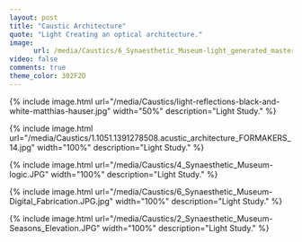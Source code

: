 ```yaml
---
layout: post
title: "Caustic Architecture"
quote: "Light Creating an optical architecture."
image:
      url: /media/Caustics/6_Synaesthetic_Museum-light_generated_masterplan.JPG
video: false
comments: true
theme_color: 302F2D
---
```


{% include image.html url="/media/Caustics/light-reflections-black-and-white-matthias-hauser.jpg" width="50%" description="Light Study." %}

{% include image.html url="/media/Caustics/1.1051.1391278508.acustic_architecture_FORMAKERS_14.jpg" width="100%" description="Light Study." %}

{% include image.html url="/media/Caustics/4_Synaesthetic_Museum-logic.JPG" width="100%" description="Light Study." %}

{% include image.html url="/media/Caustics/6_Synaesthetic_Museum-Digital_Fabrication.JPG.jpg" width="100%" description="Light Study." %}

{% include image.html url="/media/Caustics/2_Synaesthetic_Museum-Seasons_Elevation.JPG" width="100%" description="Light Study." %}
